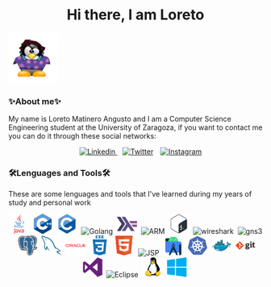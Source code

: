 <!--<div align="center"  class="icons-social" style="margin-left: 10px;">
<img src="https://github.com/Loretix/Loretix/blob/main/WhatsApp_Image_2021-02-27_at_17.03.37.png-removebg-preview.png" width="100" height="100" alt="welcome" />
 </div> -->
 <h1 align="center">Hi there, I am Loreto  </h1> <img src="https://github.com/Loretix/Loretix/blob/main/WhatsApp_Image_2021-02-27_at_17.03.37.png-removebg-preview.png" width="100" height="100" alt="welcome" />
 
 <h3 aling="left"> ✨About me✨</h3>
 <p>My name is Loreto Matinero Angusto and I am a Computer Science Engineering student at the University of Zaragoza, if you want to contact me you can do it through these social networks: </p> 
 
<div align="center"  class="icons-social" style="margin-left: 10px;">
         <a style="margin-left: 10px;"  target="_blank" href="https://www.linkedin.com/in/loreto-matinero-angusto-389742219/">
            <img src="https://upload.wikimedia.org/wikipedia/commons/e/e9/Linkedin_icon.svg" alt="Linkedin" width="40" height="40"> </a>
        <a style="margin-left: 10px;"  target="_blank" href="https://twitter.com/loretomatinero">
            <img src="https://upload.wikimedia.org/wikipedia/commons/thumb/4/4f/Twitter-logo.svg/2491px-Twitter-logo.svg.png" alt="Twitter" width="40" height="40"></a>
        <a style="margin-left: 10px;"  target="_blank" href="https://instagram.com/loretomatinero">
            <img src="https://i0.wp.com/eltallerdehector.com/wp-content/uploads/2022/06/cd939-logo-instagram-png.png?fit=512%2C512&ssl=1" alt="Instagram" width="40" height="40"> </a>
</div>

<h3 aling="left"> 🛠️Lenguages and Tools🛠️ </h3>
<p> These are some lenguages and tools that I've learned during my years of study and personal work</p> 

<div align="center" margin-top="10%">
  <img src="https://github.com/devicons/devicon/blob/master/icons/java/java-original-wordmark.svg" title="Java" alt="Java" width="40" height="40"/>&nbsp;
  <img src="https://github.com/devicons/devicon/blob/master/icons/cplusplus/cplusplus-original.svg" title="C++" alt="C++" width="40" height="40"/>&nbsp;
  <img src="https://github.com/devicons/devicon/blob/master/icons/c/c-original.svg" title="C" alt="C" width="40" height="40"/>&nbsp;
  <img src="https://upload.wikimedia.org/wikipedia/commons/2/2d/Go_gopher_favicon.svg" title="Golang" alt="Golang" width="40" height="40"/>&nbsp;
 <img src="https://github.com/devicons/devicon/blob/master/icons/haskell/haskell-original.svg" title="haskell" alt="haskell" width="40" height="40"/>&nbsp;
   <img src="https://upload.wikimedia.org/wikipedia/commons/6/60/ARM_logo.svg" title="ARM" alt="ARM" width="40" height="40"/>&nbsp;
 <img src="https://github.com/devicons/devicon/blob/master/icons/bash/bash-original.svg" title="bash" alt="bash" width="40" height="40"/>&nbsp;
  <img src="https://upload.wikimedia.org/wikipedia/commons/b/b9/Wireshark_Logo.svg" title="wireshark" alt="wireshark" width="40" height="40"/>&nbsp;
  <img src="https://upload.wikimedia.org/wikipedia/commons/8/8f/GNS3_logo.png" title="gns3" alt="gns3" width="40" height="40"/>&nbsp;
  <img src="https://github.com/devicons/devicon/blob/master/icons/postgresql/postgresql-original.svg" title="PostgreSQL" alt="PostgreSQL" width="40" height="40"/>&nbsp;
  <img src="https://github.com/devicons/devicon/blob/master/icons/mysql/mysql-original.svg" title="Mysql" alt="Mysql" width="40" height="40"/>&nbsp;
  <img src="https://github.com/devicons/devicon/blob/master/icons/oracle/oracle-original.svg" title="Oracle" alt="Oracle" width="40" height="40"/>&nbsp;
  <img src="https://github.com/devicons/devicon/blob/master/icons/css3/css3-plain-wordmark.svg"  title="CSS3" alt="CSS" width="40" height="40"/>&nbsp;
  <img src="https://github.com/devicons/devicon/blob/master/icons/html5/html5-original.svg" title="HTML5" alt="HTML" width="40" height="40"/>&nbsp;
  <img src="https://www.svgrepo.com/show/14636/jsp-open-file-format-with-java-logo.svg" title="JSP" alt="JSP" width="40" height="40"/>&nbsp;
   <img src="https://github.com/devicons/devicon/blob/master/icons/androidstudio/androidstudio-original.svg" title="AndroidStudio" alt="AndroidStudio" width="40" height="40"/>&nbsp;
  <img src="https://github.com/devicons/devicon/blob/master/icons/kubernetes/kubernetes-plain.svg" title="Kubernetes" alt="Kubernetes" width="40" height="40"/>&nbsp;
  <img src="https://github.com/devicons/devicon/blob/master/icons/docker/docker-original.svg" title="Docker" alt="Docker" width="40" height="40"/>&nbsp;
  <img src="https://github.com/devicons/devicon/blob/master/icons/git/git-original-wordmark.svg" title="Git" **alt="Git" width="40" height="40"/>&nbsp;
  <img src="https://github.com/devicons/devicon/blob/master/icons/visualstudio/visualstudio-plain.svg" title="Visual" alt="Visual" width="40" height="40"/>&nbsp;
  <img src="https://cdn.worldvectorlogo.com/logos/eclipse-11.svg" title="Eclipse" alt="Eclipse" width="40" height="40"/>&nbsp;
  <img src="https://github.com/devicons/devicon/blob/master/icons/linux/linux-original.svg" title="Linux" alt="Linux" width="40" height="40"/>&nbsp;
  <img src="https://github.com/devicons/devicon/blob/master/icons/windows8/windows8-original.svg" title="Windows" alt="Windows" width="40" height="40"/>&nbsp;
</div>
